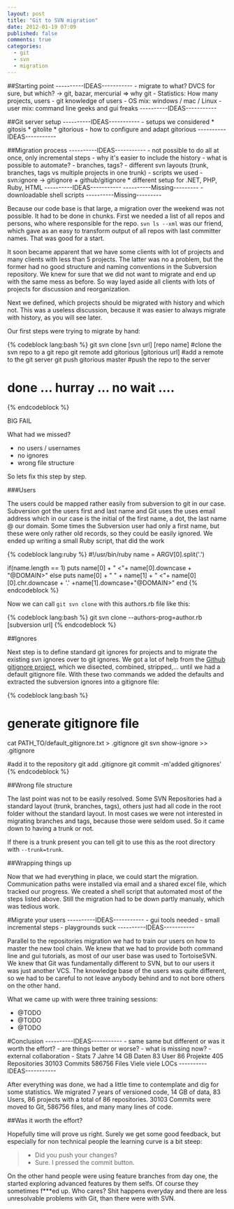 ```yaml
---
layout: post
title: "Git to SVN migration"
date: 2012-01-19 07:09
published: false
comments: true
categories:
  - git
  - svn
  - migration
---
```



##Starting point
    ----------IDEAS-----------
    - migrate to what? DVCS for sure, but which?
      -> git, bazar, mercurial => why git
    - Statistics: How many projects, users
    - git knowledge of users
    - OS mix: windows / mac / Linux
    - user mix: command line geeks and gui freaks
    ----------IDEAS-----------

##Git server setup
    ----------IDEAS-----------
    - setups we considered
      * gitosis
      * gitolite
      * gitorious
    - how to configure and adapt gitorious
    ----------IDEAS-----------


##Migration process 
    ----------IDEAS-----------
    - not possible to do all at once, only incremental steps
    - why it's easier to include the history
    - what is possible to automate?
    - branches, tags?
    - different svn layouts (trunk, branches, tags vs multiple projects in one trunk)
    - scripts we used
    - svn:ignore -> gitignore + github/gitignore
      * different setup for .NET, PHP, Ruby, HTML
    ----------IDEAS-----------
    ----------Missing---------
    - downloadable shell scripts
    ----------Missing---------

Because our code base is that large, a migration over the
weekend was not possible. It had to be done in chunks. First
we needed a list of all repos and persons, who where
responsible for the repo. `svn ls --xml` was our friend,
which gave as an easy to transform output of all repos with
last committer names. That was good for a start.

It soon became apparent that we have some clients with lot
of projects and many clients with less than 5 projects. The
latter was no a problem, but the former had no good
structure and naming conventions in the Subversion
repository. We knew for sure that we did not want to migrate
and end up with the same mess as before. So way layed aside
all clients with lots of projects for discussion and
reorganization.

Next we defined, which projects should be migrated with
history and which not. This was a useless discussion,
because it was easier to always migrate with history, as you
will see later.

Our first steps were trying to migrate by hand:

{% codeblock lang:bash %}
git svn clone [svn url] [repo name]        #clone the svn repo to a git repo
git remote add gitorious [gitorious url]   #add a remote to the git server
git push gitorious master                  #push the repo to the server

# done ... hurray ... no wait ....
{% endcodeblock %}


BIG FAIL

What had we missed?

  - no users / usernames
  - no ignores
  - wrong file structure

So lets fix this step by step.

###Users

The users could be mapped rather easily from subversion to git in our case.
Subversion got the users first and last name and Git uses the uses email
address which in our case is the initial of the first name,
a dot, the last name @ our domain. Some times the Subversion
user had only a first name, but these were only rather old records, so they
could be easily ignored. We ended up writing a small Ruby script, that did the work

{% codeblock lang:ruby %}
#!/usr/bin/ruby
name = ARGV[0].split('.')

if(name.length == 1)
  puts name[0] + " <"+ name[0].downcase + "@DOMAIN>"
else
  puts name[0] + " " + name[1] + " <"+ name[0][0].chr.downcase + '.' +name[1].downcase+"@DOMAIN>"
end
{% endcodeblock %}

Now we can call `git svn clone` with this authors.rb file like this:


{% codeblock lang:bash %}
git svn clone --authors-prog=author.rb [subversion url]
{% endcodeblock %}

##Ignores

Next step is to define standard git ignores for projects and
to migrate the existing svn ignores over to git ignores. We
got a lot of help from the [Github gitignore
project](https://github.com/github/gitignore), which we
disected, combined, stripped,… until we had a default
gitignore file. With these two commands we added the
defaults and extracted the subversion ignores into a
gitignore file:

{% codeblock lang:bash %}
# generate gitignore file
cat PATH_TO/default_gitignore.txt > .gitignore
git svn show-ignore >> .gitignore

#add it to the repository
git add .gitignore
git commit -m'added gitignores'
{% endcodeblock %}

##Wrong file structure

The last point was not to be easily resolved. Some SVN
Repositories had a standard layout (trunk, branches, tags),
others just had all code in the root folder without the
standard layout. In most cases we were not interested in
migrating branches and tags, because those were seldom used.
So it came down to having a trunk or not.

If there is a trunk present you can tell git to use this as
the root directory with `--trunk=trunk`.

##Wrapping things up

Now that we had everything in place, we could start the
migration. Communication paths were installed via email and
a shared excel file, which tracked our progress. We created a shell script that automated most of the steps listed above. Still the migration had to be down partly manualy, which was tedious work.

#Migrate your users
    ----------IDEAS-----------
    - gui tools needed
    - small incremental steps
    - playgrounds suck
    ----------IDEAS-----------

Parallel to the repositories migration we had to train our users on how to master the new tool chain. We knew that we had to provide both command line and gui tutorials, as most of our user base was used to TortoiseSVN. We knew that Git was fundamentally different to SVN, but to our users it was just another VCS. The knowledge base of the users was quite different, so we had to be careful to not leave anybody behind and to not bore others on the other hand.

What we came up with were three training sessions:

- @TODO
- @TODO
- @TODO

#Conclusion
    ----------IDEAS-----------
    - same same but different or was it worth the effort?
    - are things better or worse?
    - what is missing now?
    - external collaboration
    - Stats
      7 Jahre
      14 GB Daten
      83 User
      86 Projekte
      405 Repositories
      30103 Commits
      586756 Files
      Viele viele LOCs
    ----------IDEAS-----------

After everything was done, we had a little time to
contemplate and dig for some statistics. We migrated 7 years
of versioned code, 14 GB of data, 83 Users, 86 projects with
a total of 86 repositories.  30103 Commits were moved to
Git, 586756 files, and many many lines of code.

##Was it worth the effort?

Hopefully time will prove us right. Surely we get some good feedback, but especially for non technical people the learning curve is a bit steep:

> - Did you push your changes?
> - Sure. I pressed the commit button.

On the other hand people were using feature branches from day one, the started exploring advanced features by them selfs. Of course they sometimes f***ed up. Who cares? Shit happens everyday and there are less unresolvable problems with Git, than there were with SVN.
